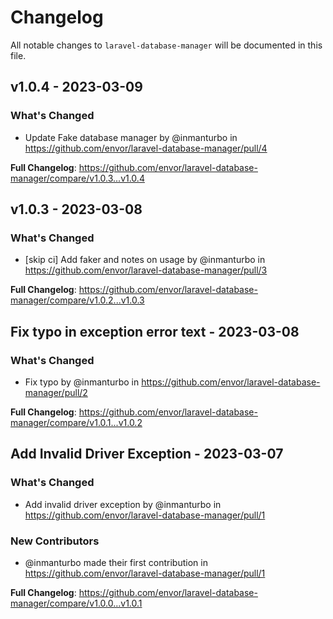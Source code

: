 # Changelog

All notable changes to `laravel-database-manager` will be documented in this file.

## v1.0.4 - 2023-03-09

### What's Changed

- Update Fake database manager by @inmanturbo in https://github.com/envor/laravel-database-manager/pull/4

**Full Changelog**: https://github.com/envor/laravel-database-manager/compare/v1.0.3...v1.0.4

## v1.0.3 - 2023-03-08

### What's Changed

- [skip ci] Add faker and notes on usage by @inmanturbo in https://github.com/envor/laravel-database-manager/pull/3

**Full Changelog**: https://github.com/envor/laravel-database-manager/compare/v1.0.2...v1.0.3

## Fix typo in exception error text - 2023-03-08

### What's Changed

- Fix typo by @inmanturbo in https://github.com/envor/laravel-database-manager/pull/2

**Full Changelog**: https://github.com/envor/laravel-database-manager/compare/v1.0.1...v1.0.2

## Add Invalid Driver Exception - 2023-03-07

### What's Changed

- Add invalid driver exception by @inmanturbo in https://github.com/envor/laravel-database-manager/pull/1

### New Contributors

- @inmanturbo made their first contribution in https://github.com/envor/laravel-database-manager/pull/1

**Full Changelog**: https://github.com/envor/laravel-database-manager/compare/v1.0.0...v1.0.1
